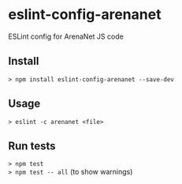 eslint-config-arenanet
======================

ESLint config for ArenaNet JS code

## Install

`> npm install eslint-config-arenanet --save-dev`

## Usage

`> eslint -c arenanet <file>`

## Run tests

`> npm test`  
`> npm test -- all` (to show warnings)



